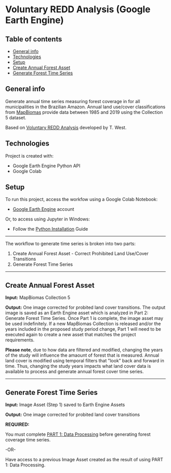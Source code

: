 # Voluntary REDD Analysis (Google Earth Engine)

## Table of contents
* [General info](#general-info)
* [Technologies](#technologies)
* [Setup](#setup)
* [Create Annual Forest Asset](#create-annual-forest-asset)
* [Generate Forest Time Series](#generate-forest-time-series)

## General info
Generate annual time series measuring forest coverage in for all municipalities in the Brazilian Amazon. Annual land use/cover classifications from [MapBiomas](https://mapbiomas.org/) provide data between 1985 and 2019 using the Collection 5 dataset.

Based on [Voluntary REDD Analysis](https://github.com/thaleswest/Voluntary-REDD-analysis) developed by T. West.

	
## Technologies
Project is created with:
* Google Earth Engine Python API
* Google Colab

	
## Setup
To run this project, access the workfow using a Google Colab Notebook:
- [Google Earth Engine](https://earthengine.google.com/) account

Or, to access using Jupyter in Windows:
- Follow the [Python Installation](https://developers.google.com/earth-engine/python_install) Guide


---



The workflow to generate time series is broken into two parts: 

1.   Create Annual Forest Asset - Correct Prohibited Land Use/Cover Transitions
2.   Generate Forest Time Series

---


## Create Annual Forest Asset


**Input:** MapBiomas Collection 5

**Output:** One image corrected for probited land cover transitions.
The output image is saved as an Earth Engine asset which is analyzed in Part 2: Generate Forest Time Series. Once Part 1 is complete, the image asset may be used indefinitely. If a new MapBiomas Collection is released and/or the years included in the proposed study period change, Part 1 will need to be executed again to create a new asset that matches the project requirements.

**Please note**, due to how data are filtered and modified, changing the years of the study will influence the amaount of forest that is measured. Annual land cover is modified using temporal filters that "look" back and forward in time. Thus, changing the study years impacts what land cover data is available to process and generate annual forest cover time series.

---


## Generate Forest Time Series

**Input:** Image Asset (Step 1) saved to Earth Engine Assets

**Output:** One image corrected for probited land cover transitions

**REQUIRED:**

You must complete [PART 1: Data Processing](https://github.com/KA-Jones/Voluntary_REDD_Analysis_GEE/blob/master/Create_Annual_Forest_Asset.ipynb) before generating forest coverage time series.

-OR-

Have access to a previous Image Asset created as the result of using PART 1: Data Processing.
